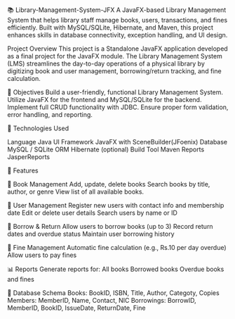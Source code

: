 📚 Library-Management-System-JFX
A JavaFX-based Library Management System that helps library staff manage books, users, transactions, and fines efficiently. Built with MySQL/SQLite, Hibernate, and Maven, this project enhances skills in database connectivity, exception handling, and UI design.

Project Overview
This project is a Standalone JavaFX application developed as a final project for the JavaFX module. The Library Management System (LMS) streamlines the day-to-day operations of a physical library by digitizing book and user management, borrowing/return tracking, and fine calculation.

🎯 Objectives
Build a user-friendly, functional Library Management System.
Utilize JavaFX for the frontend and MySQL/SQLite for the backend.
Implement full CRUD functionality with JDBC.
Ensure proper form validation, error handling, and reporting.

🧰 Technologies Used

Language	Java
UI Framework	JavaFX with SceneBuilder(JFoenix)
Database	MySQL / SQLite
ORM	Hibernate (optional)
Build Tool	Maven
Reports	JasperReports

📌 Features

🔖 Book Management
Add, update, delete books
Search books by title, author, or genre
View list of all available books.

👥 User Management
Register new users with contact info and membership date
Edit or delete user details
Search users by name or ID

📖 Borrow & Return
Allow users to borrow books (up to 3)
Record return dates and overdue status
Maintain user borrowing history

💸 Fine Management
Automatic fine calculation (e.g., Rs.10 per day overdue)
Allow users to pay fines

📊 Reports
Generate reports for:
All books
Borrowed books
Overdue books and fines

🧱 Database Schema
Books: BookID, ISBN, Title, Author, Categoty, Copies
Members: MemberID, Name, Contact, NIC
Borrowings: BorrowID, MemberID, BookID, IssueDate, ReturnDate, Fine


